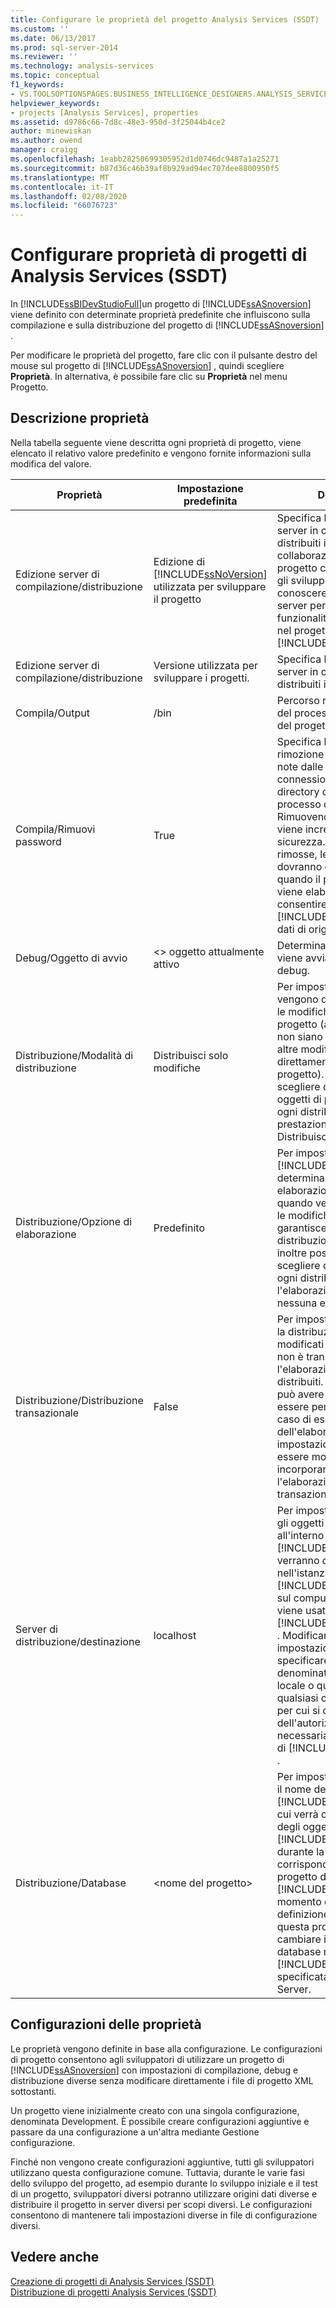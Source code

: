 ```yaml
---
title: Configurare le proprietà del progetto Analysis Services (SSDT) | Microsoft Docs
ms.custom: ''
ms.date: 06/13/2017
ms.prod: sql-server-2014
ms.reviewer: ''
ms.technology: analysis-services
ms.topic: conceptual
f1_keywords:
- VS.TOOLSOPTIONSPAGES.BUSINESS_INTELLIGENCE_DESIGNERS.ANALYSIS_SERVICES_DESIGNERS.GENERAL
helpviewer_keywords:
- projects [Analysis Services], properties
ms.assetid: d9786c66-7d8c-48e3-950d-3f25044b4ce2
author: minewiskan
ms.author: owend
manager: craigg
ms.openlocfilehash: 1eabb28250699305952d1d0746dc9487a1a25271
ms.sourcegitcommit: b87d36c46b39af8b929ad94ec707dee8800950f5
ms.translationtype: MT
ms.contentlocale: it-IT
ms.lasthandoff: 02/08/2020
ms.locfileid: "66076723"
---
```

# <a name="configure-analysis-services-project-properties-ssdt"></a>Configurare proprietà di progetti di Analysis Services (SSDT)
  In [!INCLUDE[ssBIDevStudioFull](../../includes/ssbidevstudiofull-md.md)]un progetto di [!INCLUDE[ssASnoversion](../../includes/ssasnoversion-md.md)] viene definito con determinate proprietà predefinite che influiscono sulla compilazione e sulla distribuzione del progetto di [!INCLUDE[ssASnoversion](../../includes/ssasnoversion-md.md)] .  
  
 Per modificare le proprietà del progetto, fare clic con il pulsante destro del mouse sul progetto di [!INCLUDE[ssASnoversion](../../includes/ssasnoversion-md.md)] , quindi scegliere **Proprietà**. In alternativa, è possibile fare clic su **Proprietà** nel menu Progetto.  
  
## <a name="property-description"></a>Descrizione proprietà  
 Nella tabella seguente viene descritta ogni proprietà di progetto, viene elencato il relativo valore predefinito e vengono fornite informazioni sulla modifica del valore.  
  
|Proprietà|Impostazione predefinita|Descrizione|  
|--------------|---------------------|-----------------|  
|Edizione server di compilazione/distribuzione|Edizione di [!INCLUDE[ssNoVersion](../../includes/ssnoversion-md.md)] utilizzata per sviluppare il progetto|Specifica l'edizione del server in cui verranno distribuiti i progetti. In caso di collaborazione su un progetto con più sviluppatori, gli sviluppatori devono conoscere l'edizione del server per determinare le funzionalità da incorporare nel progetto di [!INCLUDE[ssASnoversion](../../includes/ssasnoversion-md.md)] .|  
|Edizione server di compilazione/distribuzione|Versione utilizzata per sviluppare i progetti.|Specifica la versione del server in cui verranno distribuiti i progetti.|  
|Compila/Output|/bin|Percorso relativo per l'output del processo di compilazione del progetto|  
|Compila/Rimuovi password|True|Specifica l'eventuale rimozione delle password note dalle stringhe di connessione scritte nella directory di output durante il processo di compilazione. Rimuovendo le password viene incrementato il livello di sicurezza. Se vengono rimosse, le password dovranno essere immesse quando il progetto distribuito viene elaborato per consentire l'accesso di [!INCLUDE[ssASnoversion](../../includes/ssasnoversion-md.md)] ai dati di origine.|  
|Debug/Oggetto di avvio|\<> oggetto attualmente attivo|Determina l'oggetto che viene avviato all'avvio del debug.|  
|Distribuzione/Modalità di distribuzione|Distribuisci solo modifiche|Per impostazione predefinita, vengono distribuite soltanto le modifiche agli oggetti di progetto (a condizione che non siano state apportate altre modifiche agli oggetti direttamente all'esterno del progetto). È inoltre possibile scegliere di distribuire tutti gli oggetti di progetto durante ogni distribuzione. Per prestazioni ottimali, utilizzare Distribuisci solo modifiche.|  
|Distribuzione/Opzione di elaborazione|Predefinito|Per impostazione predefinita, [!INCLUDE[ssASnoversion](../../includes/ssasnoversion-md.md)] determina il tipo di elaborazione necessario quando vengono distribuite le modifiche agli oggetti. Ciò garantisce in genere tempi di distribuzione più rapidi. È inoltre possibile, tuttavia, scegliere di eseguire con ogni distribuzione l'elaborazione completa o nessuna elaborazione.|  
|Distribuzione/Distribuzione transazionale|False|Per impostazione predefinita, la distribuzione degli oggetti modificati o di tutti gli oggetti non è transazionale con l'elaborazione degli oggetti distribuiti. La distribuzione può avere esito positivo ed essere persistente anche in caso di esito negativo dell'elaborazione. Questa impostazione predefinita può essere modificata in modo da incorporare la distribuzione e l'elaborazione in una singola transazione.|  
|Server di distribuzione/destinazione|localhost|Per impostazione predefinita, gli oggetti di database all'interno del progetto di [!INCLUDE[ssASnoversion](../../includes/ssasnoversion-md.md)] verranno distribuiti nell'istanza predefinita di [!INCLUDE[ssASnoversion](../../includes/ssasnoversion-md.md)] sul computer locale su cui viene usato [!INCLUDE[ssBIDevStudioFull](../../includes/ssbidevstudiofull-md.md)] . Modificare questa impostazione predefinita per specificare un'istanza denominata sul computer locale o qualsiasi istanza su qualsiasi computer remoto per cui si dispone dell'autorizzazione necessaria per creare oggetti di [!INCLUDE[ssASnoversion](../../includes/ssasnoversion-md.md)] .|  
|Distribuzione/Database|\<nome del progetto>|Per impostazione predefinita, il nome del database di [!INCLUDE[ssASnoversion](../../includes/ssasnoversion-md.md)] in cui verrà creata un'istanza degli oggetti del progetto di [!INCLUDE[ssASnoversion](../../includes/ssasnoversion-md.md)] durante la distribuzione corrisponde al nome del progetto di [!INCLUDE[ssASnoversion](../../includes/ssasnoversion-md.md)] al momento della relativa definizione. Modificare questa proprietà per cambiare il nome del database nell'istanza di [!INCLUDE[ssASnoversion](../../includes/ssasnoversion-md.md)] specificata dalla proprietà Server.|  
  
## <a name="property-configurations"></a>Configurazioni delle proprietà  
 Le proprietà vengono definite in base alla configurazione. Le configurazioni di progetto consentono agli sviluppatori di utilizzare un progetto di [!INCLUDE[ssASnoversion](../../includes/ssasnoversion-md.md)] con impostazioni di compilazione, debug e distribuzione diverse senza modificare direttamente i file di progetto XML sottostanti.  
  
 Un progetto viene inizialmente creato con una singola configurazione, denominata Development. È possibile creare configurazioni aggiuntive e passare da una configurazione a un'altra mediante Gestione configurazione.  
  
 Finché non vengono create configurazioni aggiuntive, tutti gli sviluppatori utilizzano questa configurazione comune. Tuttavia, durante le varie fasi dello sviluppo del progetto, ad esempio durante lo sviluppo iniziale e il test di un progetto, sviluppatori diversi potranno utilizzare origini dati diverse e distribuire il progetto in server diversi per scopi diversi. Le configurazioni consentono di mantenere tali impostazioni diverse in file di configurazione diversi.  
  
## <a name="see-also"></a>Vedere anche  
 [Creazione di progetti di Analysis Services &#40;SSDT&#41;](build-analysis-services-projects-ssdt.md)   
 [Distribuzione di progetti Analysis Services &#40;SSDT&#41;](deploy-analysis-services-projects-ssdt.md)  
  
  
